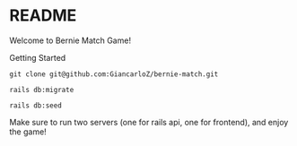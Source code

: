 # README

Welcome to Bernie Match Game!

Getting Started

    git clone git@github.com:GiancarloZ/bernie-match.git

    rails db:migrate

    rails db:seed


Make sure to run two servers (one for rails api, one for frontend), and enjoy the game!

